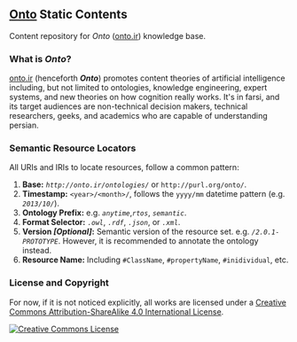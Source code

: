 ## [Onto](http://nto.ir) Static Contents

Content repository for *Onto* ([onto.ir](http://onto.ir)) knowledge base.

### What is *Onto*?
[onto.ir](http://onto.ir) (henceforth ***Onto***) promotes content theories of artificial intelligence including, but not limited to ontologies, knowledge engineering, expert systems, and new theories on how cognition really works. It's in farsi, and its target audiences are non-technical decision makers, technical researchers, geeks, and academics who are capable of understanding persian.

### Semantic Resource Locators

All URIs and IRIs to locate resources, follow a common pattern:

1. **Base:** *`http://onto.ir/ontologies/`* or `http://purl.org/onto/`.
2. **Timestamp:** `<year>/<month>/`, follows the `yyyy/mm` datetime pattern (e.g. *`2013/10/`*).
3. **Ontology Prefix:** e.g. *`anytime`*,*`rtos`*, *`semantic`*.
4. **Format Selector:** *`.owl`*, *`.rdf`*, *`.json`*, or *`.xml`*.
5. **Version *[Optional]*:** Semantic version of the resource set. e.g. *`/2.0.1-PROTOTYPE`*. However, it is recommended to annotate the ontology instead.
6. **Resource Name:** Including `#ClassName`, `#propertyName`, `#inidividual`, etc.

### License and Copyright

For now, if it is not noticed explicitly, all works are licensed under a <a rel="license" href="http://creativecommons.org/licenses/by-sa/4.0/">Creative Commons Attribution-ShareAlike 4.0 International License</a>.

[![Creative Commons License](http://i.creativecommons.org/l/by-sa/4.0/88x31.png)](http://creativecommons.org/licenses/by-sa/4.0/)
